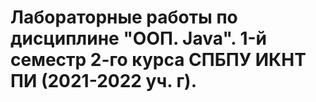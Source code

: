 # Лабораторные работы по дисциплине "ООП. Java". 1-й семестр 2-го курса СПБПУ ИКНТ ПИ (2021-2022 уч. г).
